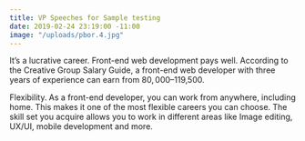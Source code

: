 ```yaml
---
title: VP Speeches for Sample testing
date: 2019-02-24 23:19:00 -11:00
image: "/uploads/pbor.4.jpg"
---
```


It’s a lucrative career. Front-end web development pays well. According to the Creative Group Salary Guide, a front-end web developer with three years of experience can earn from $80,000–$119,500.

Flexibility. As a front-end developer, you can work from anywhere, including home. This makes it one of the most flexible careers you can choose. The skill set you acquire allows you to work in different areas like Image editing, UX/UI, mobile development and more.

